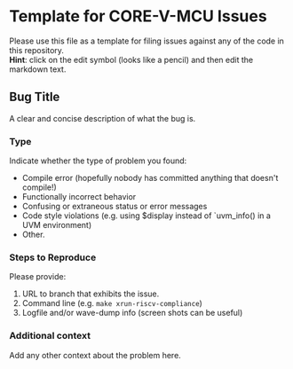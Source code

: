 # Template for CORE-V-MCU Issues


Please use this file as a template for filing issues against any of the
code in this repository.
<br>**Hint**: click on the edit symbol (looks like a pencil) and then
edit the markdown text.


## Bug Title
A clear and concise description of what the bug is.

### Type
Indicate whether the type of problem you found:
* Compile error (hopefully nobody has committed anything that doesn't compile!)
* Functionally incorrect behavior
* Confusing or extraneous status or error messages
* Code style violations (e.g. using $display instead of `uvm_info() in a UVM environment)
* Other.

### Steps to Reproduce
Please provide:
1. URL to branch that exhibits the issue.
2. Command line  (e.g. `make xrun-riscv-compliance`)
3. Logfile and/or wave-dump info (screen shots can be useful)

### Additional context
Add any other context about the problem here.
